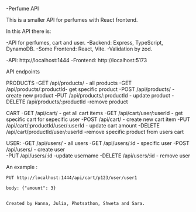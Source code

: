 -Perfume API

This is a smaller API for perfumes with React frontend.

In this API there is:

-API for perfumes, cart and user.
-Backend: Express, TypeScript, DynamoDB.
-Some Frontend: React, Vite.
-Validation by zod.


-API: http://localhost:1444
-Frontend: http://localhost:5173
 

API endpoints

PRODUCTS
-GET /api/products/ - all products 
-GET /api/products/:productId- get specific product 
-POST /api/products/ - create new product
-PUT /api/products/:productId - update product 
-DELETE /api/products/:productId -remove product

CART
-GET /api/cart/ - get all cart items
-GET /api/cart/user/:userId - get specific cart for sepecific user
-POST /api/cart/ - create new cart item
-PUT /api/cart/:productId/user/:userId - update cart amount 
-DELETE /api/cart/productId/user/:userId -remove specific product from users cart

USER:
-GET /api/users/ - all users
-GET /api/users/:id - specific user
-POST /api/users/ - create user  
-PUT /api/users/:id -update username
-DELETE /api/users/:id - remove user

An example :
```
PUT http://localhost:1444/api/cart/p123/user/user1

body: {"amount": 3}


Created by Hanna, Julia, Photsathon, Shweta and Sara.

